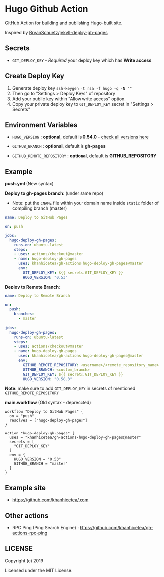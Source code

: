 # Hugo Github Action

GitHub Action for building and publishing Hugo-built site.

Inspired by [BryanSchuetz/jekyll-deploy-gh-pages](https://github.com/BryanSchuetz/jekyll-deploy-gh-pages)

## Secrets

- `GIT_DEPLOY_KEY` - *Required* your deploy key which has **Write access**

## Create Deploy Key

1. Generate deploy key `ssh-keygen -t rsa -f hugo -q -N ""`
1. Then go to "Settings > Deploy Keys" of repository
1. Add your public key within "Allow write access" option.
1. Copy your private deploy key to `GIT_DEPLOY_KEY` secret in "Settings > Secrets"

## Environment Variables

- `HUGO_VERSION` : **optional**, default is **0.54.0** - [check all versions here](https://github.com/gohugoio/hugo/releases)

- `GITHUB_BRANCH` : **optional**, default is **gh-pages**

- `GITHUB_REMOTE_REPOSITORY` : **optional**, default is **GITHUB_REPOSITORY**


## Example

**push.yml** (New syntax)

**Deploy to gh-pages branch**: (under same repo)

- Note: put the `CNAME` file within your domain name inside `static` folder of compiling branch (master)

```yaml
name: Deploy to GitHub Pages

on: push

jobs:
  hugo-deploy-gh-pages:
    runs-on: ubuntu-latest
    steps:
    - uses: actions/checkout@master
    - name: hugo-deploy-gh-pages
      uses: khanhicetea/gh-actions-hugo-deploy-gh-pages@master
      env:
        GIT_DEPLOY_KEY: ${{ secrets.GIT_DEPLOY_KEY }}
        HUGO_VERSION: "0.53"
```


**Deploy to Remote Branch**:

```yaml
name: Deploy to Remote Branch

on:
  push:
    branches:
      - master
      
jobs:
  hugo-deploy-gh-pages:
    runs-on: ubuntu-latest
    steps:
    - uses: actions/checkout@master
    - name: hugo-deploy-gh-pages
      uses: khanhicetea/gh-actions-hugo-deploy-gh-pages@master
      env:
        GITHUB_REMOTE_REPOSITORY: <username>/<remote_repository_name>
        GITHUB_BRANCH: <custom_branch>
        GIT_DEPLOY_KEY: ${{ secrets.GIT_DEPLOY_KEY }}
        HUGO_VERSION: "0.58.3"
```

**Note**: make sure to add `GIT_DEPLOY_KEY` in secrets of mentioned `GITHUB_REMOTE_REPOSITORY`

**main.workflow** (Old syntax - deprecated)

```hcl
workflow "Deploy to GitHub Pages" {
  on = "push"
  resolves = ["hugo-deploy-gh-pages"]
}

action "hugo-deploy-gh-pages" {
  uses = "khanhicetea/gh-actions-hugo-deploy-gh-pages@master"
  secrets = [
    "GIT_DEPLOY_KEY"
  ]
  env = {
    HUGO_VERSION = "0.53"
    GITHUB_BRANCH = "master"
  }
}
```

## Example site

- https://github.com/khanhicetea/.com

## Other actions

- RPC Ping (Ping Search Engine) : https://github.com/khanhicetea/gh-actions-rpc-ping

## LICENSE

Copyright (c) 2019

Licensed under the MIT License.
